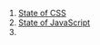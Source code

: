 1. [State of CSS](https://stateofcss.com/en-US)
2. [State of JavaScript](https://stateofjs.com/en-US)
3. 
